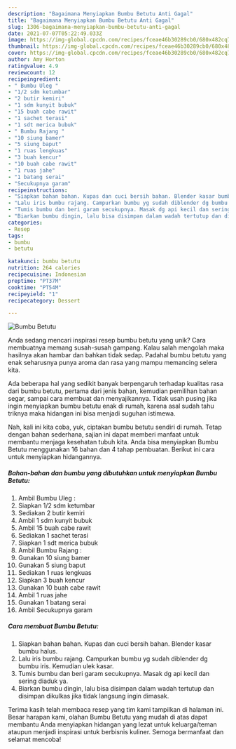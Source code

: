 ```yaml
---
description: "Bagaimana Menyiapkan Bumbu Betutu Anti Gagal"
title: "Bagaimana Menyiapkan Bumbu Betutu Anti Gagal"
slug: 1306-bagaimana-menyiapkan-bumbu-betutu-anti-gagal
date: 2021-07-07T05:22:49.033Z
image: https://img-global.cpcdn.com/recipes/fceae46b30289cb0/680x482cq70/bumbu-betutu-foto-resep-utama.jpg
thumbnail: https://img-global.cpcdn.com/recipes/fceae46b30289cb0/680x482cq70/bumbu-betutu-foto-resep-utama.jpg
cover: https://img-global.cpcdn.com/recipes/fceae46b30289cb0/680x482cq70/bumbu-betutu-foto-resep-utama.jpg
author: Amy Horton
ratingvalue: 4.9
reviewcount: 12
recipeingredient:
- " Bumbu Uleg "
- "1/2 sdm ketumbar"
- "2 butir kemiri"
- "1 sdm kunyit bubuk"
- "15 buah cabe rawit"
- "1 sachet terasi"
- "1 sdt merica bubuk"
- " Bumbu Rajang "
- "10 siung bamer"
- "5 siung baput"
- "1 ruas lengkuas"
- "3 buah kencur"
- "10 buah cabe rawit"
- "1 ruas jahe"
- "1 batang serai"
- "Secukupnya garam"
recipeinstructions:
- "Siapkan bahan bahan. Kupas dan cuci bersih bahan. Blender kasar bumbu halus."
- "Lalu iris bumbu rajang. Campurkan bumbu yg sudah diblender dg bumbu iris. Kemudian ulek kasar."
- "Tumis bumbu dan beri garam secukupnya. Masak dg api kecil dan sering diaduk ya."
- "Biarkan bumbu dingin, lalu bisa disimpan dalam wadah tertutup dan disimpan dikulkas jika tidak langsung ingin dimasak."
categories:
- Resep
tags:
- bumbu
- betutu

katakunci: bumbu betutu 
nutrition: 264 calories
recipecuisine: Indonesian
preptime: "PT37M"
cooktime: "PT54M"
recipeyield: "1"
recipecategory: Dessert

---
```



![Bumbu Betutu](https://img-global.cpcdn.com/recipes/fceae46b30289cb0/680x482cq70/bumbu-betutu-foto-resep-utama.jpg)

Anda sedang mencari inspirasi resep bumbu betutu yang unik? Cara membuatnya memang susah-susah gampang. Kalau salah mengolah maka hasilnya akan hambar dan bahkan tidak sedap. Padahal bumbu betutu yang enak seharusnya punya aroma dan rasa yang mampu memancing selera kita.

Ada beberapa hal yang sedikit banyak berpengaruh terhadap kualitas rasa dari bumbu betutu, pertama dari jenis bahan, kemudian pemilihan bahan segar, sampai cara membuat dan menyajikannya. Tidak usah pusing jika ingin menyiapkan bumbu betutu enak di rumah, karena asal sudah tahu triknya maka hidangan ini bisa menjadi suguhan istimewa.




Nah, kali ini kita coba, yuk, ciptakan bumbu betutu sendiri di rumah. Tetap dengan bahan sederhana, sajian ini dapat memberi manfaat untuk membantu menjaga kesehatan tubuh kita. Anda bisa menyiapkan Bumbu Betutu menggunakan 16 bahan dan 4 tahap pembuatan. Berikut ini cara untuk menyiapkan hidangannya.

<!--inarticleads1-->

##### Bahan-bahan dan bumbu yang dibutuhkan untuk menyiapkan Bumbu Betutu:

1. Ambil  Bumbu Uleg :
1. Siapkan 1/2 sdm ketumbar
1. Sediakan 2 butir kemiri
1. Ambil 1 sdm kunyit bubuk
1. Ambil 15 buah cabe rawit
1. Sediakan 1 sachet terasi
1. Siapkan 1 sdt merica bubuk
1. Ambil  Bumbu Rajang :
1. Gunakan 10 siung bamer
1. Gunakan 5 siung baput
1. Sediakan 1 ruas lengkuas
1. Siapkan 3 buah kencur
1. Gunakan 10 buah cabe rawit
1. Ambil 1 ruas jahe
1. Gunakan 1 batang serai
1. Ambil Secukupnya garam




<!--inarticleads2-->

##### Cara membuat Bumbu Betutu:

1. Siapkan bahan bahan. Kupas dan cuci bersih bahan. Blender kasar bumbu halus.
1. Lalu iris bumbu rajang. Campurkan bumbu yg sudah diblender dg bumbu iris. Kemudian ulek kasar.
1. Tumis bumbu dan beri garam secukupnya. Masak dg api kecil dan sering diaduk ya.
1. Biarkan bumbu dingin, lalu bisa disimpan dalam wadah tertutup dan disimpan dikulkas jika tidak langsung ingin dimasak.




Terima kasih telah membaca resep yang tim kami tampilkan di halaman ini. Besar harapan kami, olahan Bumbu Betutu yang mudah di atas dapat membantu Anda menyiapkan hidangan yang lezat untuk keluarga/teman ataupun menjadi inspirasi untuk berbisnis kuliner. Semoga bermanfaat dan selamat mencoba!
